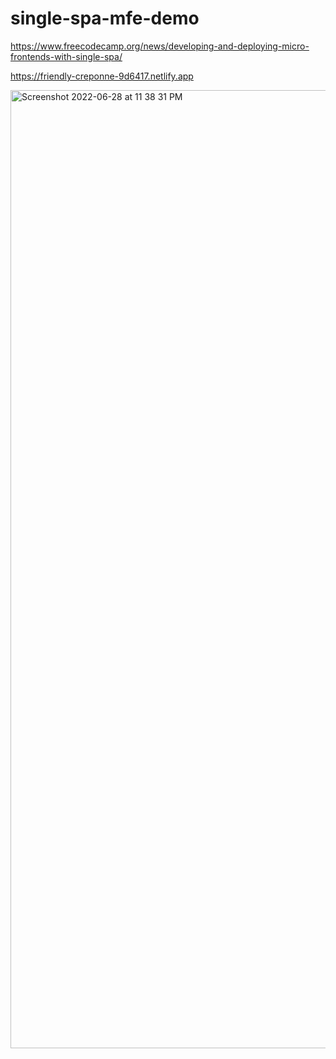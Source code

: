 # single-spa-mfe-demo

https://www.freecodecamp.org/news/developing-and-deploying-micro-frontends-with-single-spa/


https://friendly-creponne-9d6417.netlify.app



<img width="1533" alt="Screenshot 2022-06-28 at 11 38 31 PM" src="https://user-images.githubusercontent.com/14003377/176286248-e1a10976-a7d2-477d-a6bd-c1a62a3df976.png">

